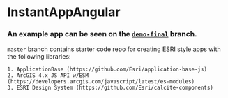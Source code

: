 # InstantAppAngular

### An example app can be seen on the [`demo-final`](https://github.com/Csmith246/instant-app-angular/tree/demo-final) branch.

`master` branch contains starter code repo for creating ESRI style apps with the following libraries:

    1. ApplicationBase (https://github.com/Esri/application-base-js)
    2. ArcGIS 4.x JS API w/ESM (https://developers.arcgis.com/javascript/latest/es-modules)
    3. ESRI Design System (https://github.com/Esri/calcite-components)
